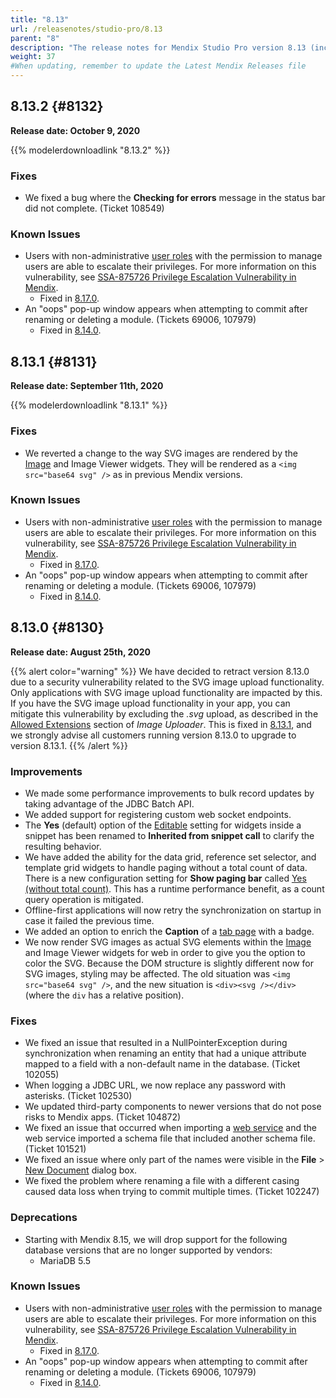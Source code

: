```yaml
---
title: "8.13"
url: /releasenotes/studio-pro/8.13
parent: "8"
description: "The release notes for Mendix Studio Pro version 8.13 (including all patches) with details on new features, bug fixes, and known issues."
weight: 37
#When updating, remember to update the Latest Mendix Releases file
---
```


## 8.13.2 {#8132}

**Release date: October 9, 2020**

{{% modelerdownloadlink "8.13.2" %}}

### Fixes

* We fixed a bug where the **Checking for errors** message in the status bar did not complete. (Ticket 108549)

### Known Issues

* Users with non-administrative [user roles](/refguide/user-roles) with the permission to manage users are able to escalate their privileges. For more information on this vulnerability, see [SSA-875726 Privilege Escalation Vulnerability in Mendix](https://new.siemens.com/global/en/products/services/cert.html#SecurityPublications).
	* Fixed in [8.17.0](8.17#875726).
* An "oops" pop-up window appears when attempting to commit after renaming or deleting a module. (Tickets 69006, 107979)
	* Fixed in [8.14.0](8.14#69006).

## 8.13.1 {#8131}

**Release date: September 11th, 2020**

{{% modelerdownloadlink "8.13.1" %}}

### Fixes

* We reverted a change to the way SVG images are rendered by the [Image](/refguide8/image) and Image Viewer widgets. They will be rendered as a `<img src="base64 svg" />` as in previous Mendix versions.

### Known Issues

* Users with non-administrative [user roles](/refguide/user-roles) with the permission to manage users are able to escalate their privileges. For more information on this vulnerability, see [SSA-875726 Privilege Escalation Vulnerability in Mendix](https://new.siemens.com/global/en/products/services/cert.html#SecurityPublications).
	* Fixed in [8.17.0](8.17#875726).
* An "oops" pop-up window appears when attempting to commit after renaming or deleting a module. (Tickets 69006, 107979)
	* Fixed in [8.14.0](8.14#69006).

## 8.13.0 {#8130}

**Release date: August 25th, 2020**

{{% alert color="warning" %}}
We have decided to retract version 8.13.0 due to a security vulnerability related to the SVG image upload functionality. Only applications with SVG image upload functionality are impacted by this. If you have the SVG image upload functionality in your app, you can mitigate this vulnerability by excluding the *.svg* upload, as described in the [Allowed Extensions](/refguide8/image-uploader#allowed-extensions) section of *Image Uploader*. This is fixed in [8.13.1](#8131), and we strongly advise all customers running version 8.13.0 to upgrade to version 8.13.1.
{{% /alert %}}

### Improvements

* We made some performance improvements to bulk record updates by taking advantage of the JDBC Batch API.
* We added support for registering custom web socket endpoints.
* The **Yes** (default) option of the [Editable](/refguide8/common-widget-properties#editability) setting for widgets inside a snippet has been renamed to **Inherited from snippet call** to clarify the resulting behavior.
* We have added the ability for the data grid, reference set selector, and template grid widgets to handle paging without a total count of data. There is a new configuration setting for **Show paging bar** called [Yes (without total count)](/refguide8/data-grid#show-paging-bar). This has a runtime performance benefit, as a count query operation is mitigated.
* Offline-first applications will now retry the synchronization on startup in case it failed the previous time.
* We added an option to enrich the **Caption** of a [tab page](/refguide8/tab-container#tab-page) with a badge.
* We now render SVG images as actual SVG elements within the [Image](/refguide8/image) and Image Viewer widgets for web in order to give you the option to color the SVG. Because the DOM structure is slightly different now for SVG images, styling may be affected. The old situation was `<img src="base64 svg" />`, and the new situation is `<div><svg /></div>` (where the `div` has a relative position).

### Fixes

* We fixed an issue that resulted in a NullPointerException during synchronization when renaming an entity that had a unique attribute mapped to a field with a non-default name in the database. (Ticket 102055)
* When logging a JDBC URL, we now replace any password with asterisks. (Ticket 102530)
* We updated third-party components to newer versions that do not pose risks to Mendix apps. (Ticket 104872)
* We fixed an issue that occurred when importing a [web service](/refguide8/consumed-web-services) and the web service imported a schema file that included another schema file. (Ticket 101521)
* We fixed an issue where only part of the names were visible in the **File** > [New Document](/refguide8/file-menu#overview) dialog box.
* We fixed the problem where renaming a file with a different casing caused data loss when trying to commit multiple times. (Ticket 102247)

### Deprecations

* Starting with Mendix 8.15, we will drop support for the following database versions that are no longer supported by vendors:
    * MariaDB 5.5

### Known Issues

* Users with non-administrative [user roles](/refguide/user-roles) with the permission to manage users are able to escalate their privileges. For more information on this vulnerability, see [SSA-875726 Privilege Escalation Vulnerability in Mendix](https://new.siemens.com/global/en/products/services/cert.html#SecurityPublications).
	* Fixed in [8.17.0](8.17#875726).
* An "oops" pop-up window appears when attempting to commit after renaming or deleting a module. (Tickets 69006, 107979)
	* Fixed in [8.14.0](8.14#69006).
